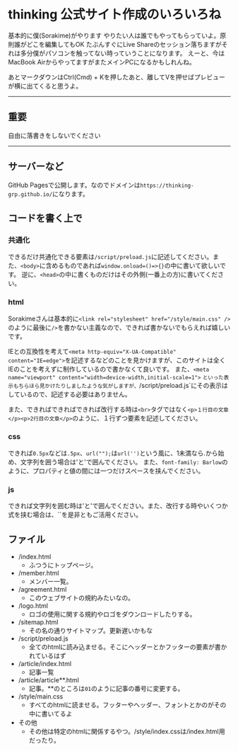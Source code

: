 # thinking 公式サイト作成のいろいろね
基本的に僕(Sorakime)がやります
やりたい人は誰でもやってもらっていよ。原則誰がどこを編集してもOK
たぶんすぐにLive Shareのセッション落ちますがそれは多分僕がパソコンを触ってない時っていうことになります。
えーと、今はMacBook AirからやってますがまたメインPCになるかもしれんね。

あとマークダウンはCtrl(Cmd) + Kを押したあと、離してVを押せばプレビューが横に出てくると思うよ。

---

## 重要
自由に落書きをしないでください

---

## サーバーなど
GitHub Pagesで公開します。なのでドメインは`https://thinking-grp.github.io/`になります。

## コードを書く上で
### 共通化
できるだけ共通化できる要素は`/script/preload.js`に記述してください。また、`<body>`に含めるものであれば`window.onload=()=>{}`の中に書いて欲しいです。
逆に、`<head>`の中に書くものだけはその外側(一番上の方)に書いてください。

### html
Sorakimeさんは基本的に`<link rel="stylesheet" href="/style/main.css" />`のように最後に`/>`を書かない主義なので、できれば書かないでもらえれば嬉しいです。

IEとの互換性を考えて`<meta http-equiv="X-UA-Compatible" content="IE=edge">`を記述するなどのことを見かけますが、このサイトは全くIEのことを考えずに制作しているので書かなくて良いです。
また、`<meta name="viewport" content="width=device-width,initial-scale=1">`
`といった表示もちらほら見かけたりしましたような気がしますが、`/script/preload.js`にその表示はしているので、記述する必要はありません。

また、できればできればできれば改行する時は`<br>`タグではなく`<p>１行目の文章</p><p>2行目の文章</p>`のように、１行ずつ要素を記述してください。

### css
できれば`0.5px`などは`.5px`、`url("");`は`url('')`という風に、1未満なら.から始め、文字列を囲う場合は'と'で囲んでください。
また、`font-family: Barlow`のように、プロパティと値の間には一つだけスペースを挟んでください。

### js
できれば文字列を囲む時は'と'で囲んでください。また、改行する時やいくつか式を挟む場合は、``を是非ともご活用ください。

## ファイル
- /index.html
  - ふつうにトップページ。
- /member.html
  - メンバー一覧。
- /agreement.html
  - このウェブサイトの規約みたいなの。
- /logo.html
  - ロゴの使用に関する規約やロゴをダウンロードしたりする。
- /sitemap.html
  - その名の通りサイトマップ。更新遅いかもな
- /script/preload.js
  - 全てのhtmlに読み込ませる。そこにヘッダーとかフッターの要素が書かれているはず
- /article/index.html
  - 記事一覧
- /article/article**.html
  - 記事。**のところは`01`のように記事の番号に変更する。
- /style/main.css
  - すべてのhtmlに読ませる。フッターやヘッダー、フォントとかのがその中に書いてるよ
- その他
  - その他は特定のhtmlに関係するやつ。/style/index.cssは/index.html用だったり。